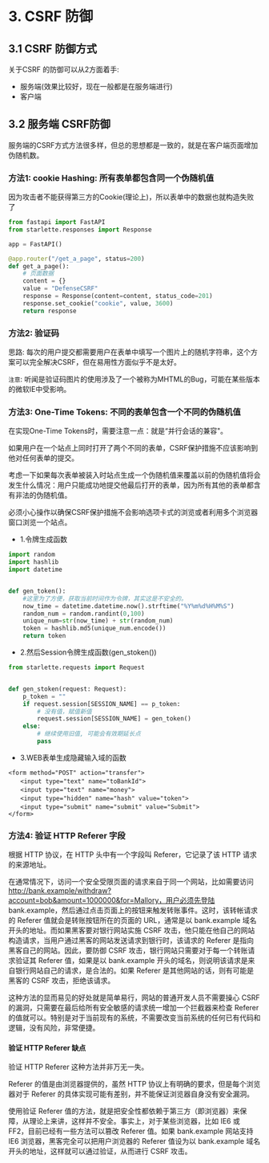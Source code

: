 # 3. CSRF 防御

## 3.1 CSRF 防御方式
关于CSRF 的防御可以从2方面着手:
* 服务端(效果比较好，现在一般都是在服务端进行)
* 客户端

## 3.2 服务端 CSRF防御

服务端的CSRF方式方法很多样，但总的思想都是一致的，就是在客户端页面增加伪随机数。

### 方法1: cookie Hashing: 所有表单都包含同一个伪随机值

因为攻击者不能获得第三方的Cookie(理论上)，所以表单中的数据也就构造失败了

```python
from fastapi import FastAPI
from starlette.responses import Response

app = FastAPI()

@app.router("/get_a_page", status=200)
def get_a_page():
    # 页面数据
    content = {}
    value = "DefenseCSRF"
    response = Response(content=content, status_code=201)
    response.set_cookie("cookie", value, 3600)
    return response
```

### 方法2: 验证码

思路: 每次的用户提交都需要用户在表单中填写一个图片上的随机字符串，这个方案可以完全解决CSRF，但在易用性方面似乎不是太好。

`注意`: 听闻是验证码图片的使用涉及了一个被称为MHTML的Bug，可能在某些版本的微软IE中受影响。



### 方法3: One-Time Tokens: 不同的表单包含一个不同的伪随机值

在实现One-Time Tokens时，需要注意一点：就是“并行会话的兼容"。

如果用户在一个站点上同时打开了两个不同的表单，CSRF保护措施不应该影响到他对任何表单的提交。

考虑一下如果每次表单被装入时站点生成一个伪随机值来覆盖以前的伪随机值将会发生什么情况：用户只能成功地提交他最后打开的表单，因为所有其他的表单都含有非法的伪随机值。

必须小心操作以确保CSRF保护措施不会影响选项卡式的浏览或者利用多个浏览器窗口浏览一个站点。


* 1.令牌生成函数

```python
import random
import hashlib
import datetime


def gen_token():
    #这里为了方便，获取当前时间作为令牌，其实这是不安全的。
    now_time = datetime.datetime.now().strftime("%Y%m%d%H%M%S")
    random_num = random.randint(0,100)
    unique_num=str(now_time) + str(random_num)
    token = hashlib.md5(unique_num.encode())
    return token
```

* 2.然后Session令牌生成函数(gen_stoken())

```python
from starlette.requests import Request


def gen_stoken(request: Request):
    p_token = ""
    if request.session[SESSION_NAME] == p_token:
        # 没有值，赋值新值
        request.session[SESSION_NAME] = gen_token()
    else:
        # 继续使用旧值, 可能会有效期延长点
        pass 
```

* 3.WEB表单生成隐藏输入域的函数

```
<form method="POST" action="transfer">
　　<input type="text" name="toBankId">
　　<input type="text" name="money">
　　<input type="hidden" name="hash" value="token">
　　<input type="submit" name="submit" value="Submit">
</form>
```

### 方法4: 验证 HTTP Referer 字段

根据 HTTP 协议，在 HTTP 头中有一个字段叫 Referer，它记录了该 HTTP 请求的来源地址。

在通常情况下，访问一个安全受限页面的请求来自于同一个网站，比如需要访问 http://bank.example/withdraw?account=bob&amount=1000000&for=Mallory，用户必须先登陆 bank.example，然后通过点击页面上的按钮来触发转账事件。这时，该转帐请求的 Referer 值就会是转账按钮所在的页面的 URL，通常是以 bank.example 域名开头的地址。而如果黑客要对银行网站实施 CSRF 攻击，他只能在他自己的网站构造请求，当用户通过黑客的网站发送请求到银行时，该请求的 Referer 是指向黑客自己的网站。因此，要防御 CSRF 攻击，银行网站只需要对于每一个转账请求验证其 Referer 值，如果是以 bank.example 开头的域名，则说明该请求是来自银行网站自己的请求，是合法的。如果 Referer 是其他网站的话，则有可能是黑客的 CSRF 攻击，拒绝该请求。

这种方法的显而易见的好处就是简单易行，网站的普通开发人员不需要操心 CSRF 的漏洞，只需要在最后给所有安全敏感的请求统一增加一个拦截器来检查 Referer 的值就可以。特别是对于当前现有的系统，不需要改变当前系统的任何已有代码和逻辑，没有风险，非常便捷。

#### 验证 HTTP Referer 缺点

验证 HTTP Referer 这种方法并非万无一失。

Referer 的值是由浏览器提供的，虽然 HTTP 协议上有明确的要求，但是每个浏览器对于 Referer 的具体实现可能有差别，并不能保证浏览器自身没有安全漏洞。

使用验证 Referer 值的方法，就是把安全性都依赖于第三方（即浏览器）来保障，从理论上来讲，这样并不安全。事实上，对于某些浏览器，比如 IE6 或 FF2，目前已经有一些方法可以篡改 Referer 值。如果 bank.example 网站支持 IE6 浏览器，黑客完全可以把用户浏览器的 Referer 值设为以 bank.example 域名开头的地址，这样就可以通过验证，从而进行 CSRF 攻击。











